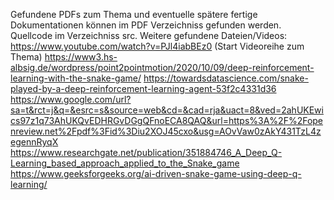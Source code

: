 Gefundene PDFs zum Thema und eventuelle spätere fertige Dokumentationen können im PDF Verzeichniss gefunden werden.
Quellcode im Verzeichniss src.
Weitere gefundene Dateien/Videos:
https://www.youtube.com/watch?v=PJl4iabBEz0  (Start Videoreihe zum Thema) 
https://www3.hs-albsig.de/wordpress/point2pointmotion/2020/10/09/deep-reinforcement-learning-with-the-snake-game/ 
https://towardsdatascience.com/snake-played-by-a-deep-reinforcement-learning-agent-53f2c4331d36
https://www.google.com/url?sa=t&rct=j&q=&esrc=s&source=web&cd=&cad=rja&uact=8&ved=2ahUKEwics97z1q73AhUKQvEDHRGvDGgQFnoECA8QAQ&url=https%3A%2F%2Fopenreview.net%2Fpdf%3Fid%3Diu2XOJ45cxo&usg=AOvVaw0zAkY431TzL4zegennRyqX
https://www.researchgate.net/publication/351884746_A_Deep_Q-Learning_based_approach_applied_to_the_Snake_game
https://www.geeksforgeeks.org/ai-driven-snake-game-using-deep-q-learning/